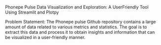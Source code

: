 Phonepe Pulse Data Visualization and Exploration: A UserFriendly Tool Using Streamlit and Plotpy

Problem Statement: The Phonepe pulse Github repository contains a large amount of data related to various metrics and statistics. The goal is to extract this data and process it to obtain insights and information that can be visualized in a user-friendly manner.


